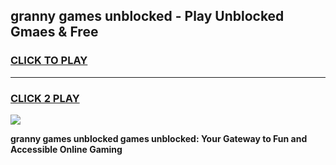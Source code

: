 
## granny games unblocked - Play Unblocked Gmaes & Free
<h3>
<a href="https://news.freeplayer.one?title=granny_games_unblocked&ref=16F">CLICK TO PLAY</a></h3>
<hr>

<h3>
<a href="https://news.freeplayer.one?title=granny_games_unblocked&ref=16F">CLICK 2 PLAY</a>
  
</h3>

<a href="https://news.freeplayer.one?title=granny_games_unblocked&ref=16F/"><img src="https://clearcache.store/games.png"></a>


**granny games unblocked games unblocked: Your Gateway to Fun and Accessible Online Gaming**
